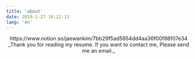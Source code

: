 ```yaml
---
title: 'about'
date: 2019-1-27 16:21:13
lang: 'en'
---
```


<div align="center">
https://www.notion.so/jaewankim/7bb29f5ad5654dd4aa36f00f88f07e34
_Thank you for reading my resume. If you want to contact me, Please send me an email._

</div>
